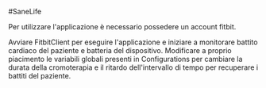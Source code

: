 #SaneLife

Per utilizzare l'applicazione è necessario possedere un account fitbit.

Avviare FitbitClient per eseguire l'applicazione e iniziare a monitorare battito cardiaco del paziente e batteria del dispositivo.
Modificare a proprio piacimento le variabili globali presenti in Configurations per cambiare la durata della cromoterapia e il ritardo dell'intervallo di tempo per recuperare i battiti del paziente.
